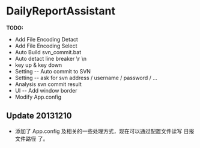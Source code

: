 DailyReportAssistant
====================

**TODO:**

-	Add File Encoding Detact
-	Add File Encoding Select
-	Auto Build svn_commit.bat
-	Auto detact line breaker \r \n
-	key up & key down
-	Setting -- Auto commit to SVN
-	Setting -- ask for svn address / username / password / ...
-	Analysis svn commit result
-	UI -- Add window border
-	Modify App.config

Update 20131210
----------------

-	添加了 App.config 及相关的一些处理方式，现在可以通过配置文件读写 日报文件路径 了。

